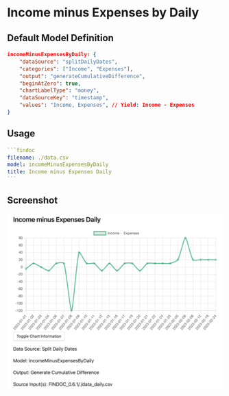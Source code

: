 # Income minus Expenses by Daily

## Default Model Definition

```json
incomeMinusExpensesByDaily: {
    "dataSource": "splitDailyDates",
	"categories": ["Income", "Expenses"],
	"output": "generateCumulativeDifference",
	"beginAtZero": true,
	"chartLabelType": "money",
	"dataSourceKey": "timestamp",
	"values": "Income, Expenses", // Yield: Income - Expenses
}
```

## Usage

````yml
```findoc
filename: ./data.csv
model: incomeMinusExpensesByDaily
title: Income minus Expenses Daily
```
````

## Screenshot

![Income minus Expenses Daily](/img/models/incomeMinusExpensesByDaily.png)
